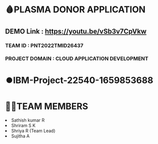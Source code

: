 # 🩸PLASMA DONOR APPLICATION

## DEMO Link : https://youtu.be/vSb3v7CpVkw

### TEAM ID : PNT2022TMID26437

### PROJECT DOMAIN : CLOUD APPLICATION DEVELOPMENT

# ⏺️IBM-Project-22540-1659853688


<h1>🧑‍💻TEAM MEMBERS </h1>
<li> Sathish kumar R</li> 
<li> Shriram S K</li>
<li> Shriya R (Team Lead)</li>
<li> Sujitha A</li>
